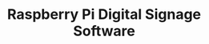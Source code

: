 ---
slug: "raspberry-pi-digital-signage"
title: "Raspberry Pi Digital Signage Software"
description: "Explore our curated selection of digital signage software tailored for Raspberry Pi, offering solutions that range from lightweight applications for small-scale setups to robust platforms designed for enterprise-level deployments. These tools are optimized to leverage the Raspberry Pi's versatility, supporting features like dynamic content playback, remote management, scheduling, and seamless integration with various peripherals.\n\nWhether you're deploying a single screen or managing a network of displays across multiple locations, this collection provides the adaptability, cost-efficiency, and performance required for industries such as retail, education, hospitality, healthcare, and more. Discover the ideal digital signage software to meet your specific needs, all designed to maximize the potential of Raspberry Pi."
seo:
    title: "Raspberry Pi Digital Signage Software"
    description: "A curated list of Raspberry Pi digital signage software."
filter:
    field: "supported_platforms"
    has: "Raspberry Pi"
---